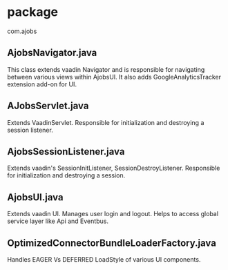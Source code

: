 # package

com.ajobs

## AjobsNavigator.java

This class extends vaadin Navigator and is responsible for navigating between
various views within AjobsUI. It also adds GoogleAnalyticsTracker extension 
add-on for UI.

## AJobsServlet.java

Extends VaadinServlet.
Responsible for initialization and destroying a session listener.

## AjobsSessionListener.java

Extends vaadin's SessionInitListener, SessionDestroyListener.
Responsible for initialization and destroying a session.

## AjobsUI.java

Extends vaadin UI.
Manages user login and logout.
Helps to access global service layer like Api and Eventbus.


## OptimizedConnectorBundleLoaderFactory.java
Handles EAGER Vs DEFERRED LoadStyle of various UI components.
